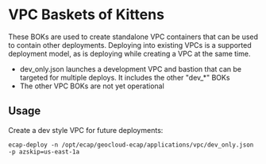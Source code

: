 VPC Baskets of Kittens
======================
These BOKs are used to create standalone VPC containers that can be used to contain other deployments.  Deploying into existing VPCs is a supported deployment model, as is deploying while creating a VPC at the same time.

- dev_only.json launches a development VPC and bastion that can be targeted for multiple deploys.  It includes the other "dev_*" BOKs
- The other VPC BOKs are not yet operational

Usage
-----
Create a dev style VPC for future deployments:

`ecap-deploy -n /opt/ecap/geocloud-ecap/applications/vpc/dev_only.json -p azskip=us-east-1a`